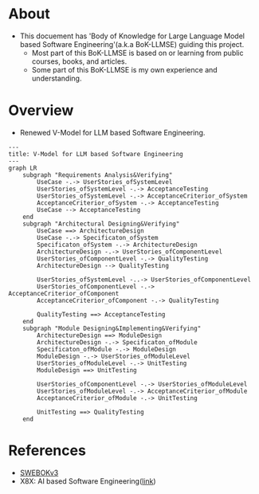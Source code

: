 # About

* This docuement has 'Body of Knowledge for Large Language Model based Software Engineering'(a.k.a BoK-LLMSE) guiding this project.
  * Most part of this BoK-LLMSE is based on or learning from public courses, books, and articles.
  * Some part of this BoK-LLMSE is my own experience and understanding.

# Overview

* Renewed V-Model for LLM based Software Engineering.

```mermaid
---
title: V-Model for LLM based Software Engineering
---
graph LR
    subgraph "Requirements Analysis&Verifying"
        UseCase -.-> UserStories_ofSystemLevel
        UserStories_ofSystemLevel -.-> AcceptanceTesting
        UserStories_ofSystemLevel -.-> AcceptanceCriterior_ofSystem
        AcceptanceCriterior_ofSystem -.-> AcceptanceTesting
        UseCase --> AcceptanceTesting
    end
    subgraph "Architectural Designing&Verifying"
        UseCase ==> ArchitectureDesign
        UseCase -.-> Specificaton_ofSystem
        Specificaton_ofSystem -.-> ArchitectureDesign
        ArchitectureDesign -.-> UserStories_ofComponentLevel
        UserStories_ofComponentLevel -.-> QualityTesting
        ArchitectureDesign --> QualityTesting

        UserStories_ofSystemLevel -..-> UserStories_ofComponentLevel
        UserStories_ofComponentLevel -.-> AcceptanceCriterior_ofComponent
        AcceptanceCriterior_ofComponent -.-> QualityTesting

        QualityTesting ==> AcceptanceTesting
    end
    subgraph "Module Designing&Implementing&Verifying"
        ArchitectureDesign ==> ModuleDesign
        ArchitectureDesign -.-> Specificaton_ofModule
        Specificaton_ofModule -.-> ModuleDesign
        ModuleDesign -.-> UserStories_ofModuleLevel
        UserStories_ofModuleLevel -.-> UnitTesting
        ModuleDesign ==> UnitTesting

        UserStories_ofComponentLevel -.-> UserStories_ofModuleLevel
        UserStories_ofModuleLevel -.-> AcceptanceCriterior_ofModule
        AcceptanceCriterior_ofModule -.-> UnitTesting

        UnitTesting ==> QualityTesting
    end
```

# References

* [SWEBOKv3](https://www.computer.org/education/bodies-of-knowledge/software-engineering)
* X8X: AI based Software Engineering([link](https://time.geekbang.org/column/intro/100755401?tab=intro))